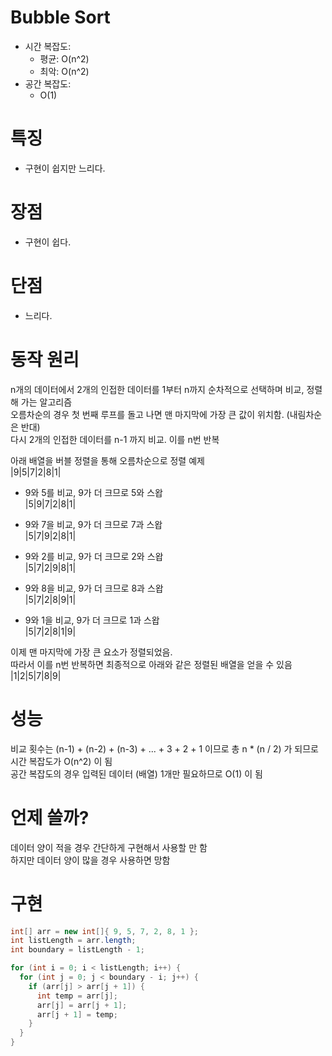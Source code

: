 # Bubble Sort
- 시간 복잡도:
  - 평균: O(n^2)
  - 최악: O(n^2)
- 공간 복잡도:
  - O(1)

# 특징
- 구현이 쉽지만 느리다.

# 장점
- 구현이 쉽다.

# 단점
- 느리다.

# 동작 원리
n개의 데이터에서 2개의 인접한 데이터를 1부터 n까지 순차적으로 선택하며 비교, 정렬해 가는 알고리즘<br>
오름차순의 경우 첫 번째 루프를 돌고 나면 맨 마지막에 가장 큰 값이 위치함. (내림차순은 반대)<br>
다시 2개의 인접한 데이터를 n-1 까지 비교. 이를 n번 반복

아래 배열을 버블 정렬을 통해 오름차순으로 정렬 예제<br>
|9|5|7|2|8|1|

- 9와 5를 비교, 9가 더 크므로 5와 스왑<br>
|5|9|7|2|8|1|

- 9와 7을 비교, 9가 더 크므로 7과 스왑<br>
|5|7|9|2|8|1|

- 9와 2를 비교, 9가 더 크므로 2와 스왑<br>
|5|7|2|9|8|1|

- 9와 8을 비교, 9가 더 크므로 8과 스왑<br>
|5|7|2|8|9|1|

- 9와 1을 비교, 9가 더 크므로 1과 스왑<br>
|5|7|2|8|1|9|

이제 맨 마지막에 가장 큰 요소가 정렬되었음.<br>
따라서 이를 n번 반복하면 최종적으로 아래와 같은 정렬된 배열을 얻을 수 있음<br>
|1|2|5|7|8|9|

# 성능
비교 횟수는 (n-1) + (n-2) + (n-3) + ... + 3 + 2 + 1 이므로 총 n * (n / 2) 가 되므로 시간 복잡도가 O(n^2) 이 됨<br>
공간 복잡도의 경우 입력된 데이터 (배열) 1개만 필요하므로 O(1) 이 됨

# 언제 쓸까?
데이터 양이 적을 경우 간단하게 구현해서 사용할 만 함<br>
하지만 데이터 양이 많을 경우 사용하면 망함<br>

# 구현
```java
int[] arr = new int[]{ 9, 5, 7, 2, 8, 1 };
int listLength = arr.length;
int boundary = listLength - 1;

for (int i = 0; i < listLength; i++) {
  for (int j = 0; j < boundary - i; j++) {
    if (arr[j] > arr[j + 1]) {
      int temp = arr[j];
      arr[j] = arr[j + 1];
      arr[j + 1] = temp;
    }
  }
}
```
